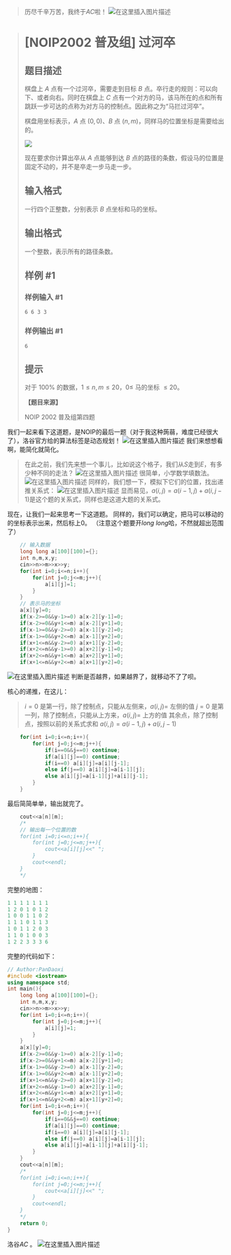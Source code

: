 > 历尽千辛万苦，我终于$AC$啦！
> ![在这里插入图片描述](https://pic.2ge.org/cdn/?url=https://img-blog.csdnimg.cn/d0f998a3a56d45e5bc2dbcb2b04d50dc.png)



> 
> # [NOIP2002 普及组] 过河卒
> 
> ## 题目描述
> 
> 棋盘上 $A$ 点有一个过河卒，需要走到目标 $B$ 点。卒行走的规则：可以向下、或者向右。同时在棋盘上 $C$
> 点有一个对方的马，该马所在的点和所有跳跃一步可达的点称为对方马的控制点。因此称之为“马拦过河卒”。
> 
> 棋盘用坐标表示，$A$ 点 $(0, 0)$、$B$ 点 $(n, m)$，同样马的位置坐标是需要给出的。
> 
> ![](https://pic.2ge.org/cdn/?url=https://img-blog.csdnimg.cn/img_convert/6248d7605714f75ae361f034d71afaa5.png)
> 
> 现在要求你计算出卒从 $A$ 点能够到达 $B$ 点的路径的条数，假设马的位置是固定不动的，并不是卒走一步马走一步。
> 
> ## 输入格式
> 
> 一行四个正整数，分别表示 $B$ 点坐标和马的坐标。
> 
> ## 输出格式
> 
> 一个整数，表示所有的路径条数。
> 
> ## 样例 #1
> 
> ### 样例输入 #1
> 
> ```6 6 3 3 ```
> 
> ### 样例输出 #1
> 
> ```6 ```
> 
> ## 提示
> 
> 对于 $100 \%$ 的数据，$1 \le n, m \le 20$，$0 \le$ 马的坐标 $\le 20$。
> 
> **【题目来源】**
> 
> NOIP 2002 普及组第四题

我们一起来看下这道题，是NOIP的最后一题（对于我这种蒟蒻，难度已经很大了），洛谷官方给的算法标签是动态规划！
![在这里插入图片描述](https://pic.2ge.org/cdn/?url=https://img-blog.csdnimg.cn/b712878316f84820b81a8e6af4bfd2ec.png)
我们来想想看啊，能简化就简化。

> 在此之前，我们先来想一个事儿，比如说这个格子，我们从$S$走到$E$，有多少种不同的走法？
> ![在这里插入图片描述](https://pic.2ge.org/cdn/?url=https://img-blog.csdnimg.cn/8b3c177b59cb4584a3c44d643cb33fe3.png)
> 很简单，小学数学填数法。
> ![在这里插入图片描述](https://pic.2ge.org/cdn/?url=https://img-blog.csdnimg.cn/44c95f77526847859e323b1ae39755ee.png)
> 同样的，我们想一下，模拟下它们的位置，找出递推关系式：
> ![在这里插入图片描述](https://pic.2ge.org/cdn/?url=https://img-blog.csdnimg.cn/1fcc766bf63f4edc99b864acb88fac94.png)
> 显而易见，$a(i,j)=a(i-1,j)+a(i,j-1)$是这个题的关系式，同样也是这道大题的关系式。

现在，让我们一起来思考一下这道题。
同样的，我们可以确定，把马可以移动的的坐标表示出来，然后标上0。
（注意这个题要开$long\ long$哈，不然就超出范围了）

```cpp
	// 输入数据
	long long a[100][100]={};
	int n,m,x,y;
	cin>>n>>m>>x>>y;
	for(int i=0;i<=n;i++){
		for(int j=0;j<=m;j++){
			a[i][j]=1;
		}
	}
	// 表示马的坐标
	a[x][y]=0;
	if(x-2>=0&&y-1>=0) a[x-2][y-1]=0;
	if(x-2>=0&&y+1<=m) a[x-2][y+1]=0;
	if(x-1>=0&&y-2>=0) a[x-1][y-2]=0;
	if(x-1>=0&&y+2<=m) a[x-1][y+2]=0;
	if(x+1<=n&&y-2>=0) a[x+1][y-2]=0;
	if(x+2<=n&&y-1>=0) a[x+2][y-1]=0;
	if(x+2<=n&&y+1<=m) a[x+2][y+1]=0;
	if(x+1<=n&&y+2<=m) a[x+1][y+2]=0;
```


![在这里插入图片描述](https://pic.2ge.org/cdn/?url=https://img-blog.csdnimg.cn/2540c72a76454de6a5e87f0df2207d38.png)
判断是否越界，如果越界了，就移动不了了呗。

核心的递推，在这儿：

>  $i=0$ 是第一行，除了控制点，只能从左侧来，$a(i,j)=$ 左侧的值
	$j=0$ 是第一列，除了控制点，只能从上方来，$a(i,j)=$ 上方的值
	其余点，除了控制点，按照以前的关系式求和 $a(i,j)=a(i-1,j)+a(i,j-1)$

```cpp
	for(int i=0;i<=n;i++){
		for(int j=0;j<=m;j++){
			if(i==0&&j==0) continue;
			if(a[i][j]==0) continue;
			if(i==0) a[i][j]=a[i][j-1];
			else if(j==0) a[i][j]=a[i-1][j];
			else a[i][j]=a[i-1][j]+a[i][j-1];
		}
	}
```
最后简简单单，输出就完了。

```cpp
	cout<<a[n][m];
	/*
	// 输出每一个位置的数
	for(int i=0;i<=n;i++){
		for(int j=0;j<=m;j++){
			cout<<a[i][j]<<" ";
		}
		cout<<endl;
	}
	*/
```
完整的地图：

```cpp
1 1 1 1 1 1 1
1 2 0 1 0 1 2
1 0 0 1 1 0 2
1 1 1 0 1 1 3
1 0 1 1 2 0 3
1 1 0 1 0 0 3
1 2 2 3 3 3 6
```
完整的代码如下：

```cpp
// Author:PanDaoxi
#include <iostream>
using namespace std;
int main(){
	long long a[100][100]={};
	int n,m,x,y;
	cin>>n>>m>>x>>y;
	for(int i=0;i<=n;i++){
		for(int j=0;j<=m;j++){
			a[i][j]=1;
		}
	}
	a[x][y]=0;
	if(x-2>=0&&y-1>=0) a[x-2][y-1]=0;
	if(x-2>=0&&y+1<=m) a[x-2][y+1]=0;
	if(x-1>=0&&y-2>=0) a[x-1][y-2]=0;
	if(x-1>=0&&y+2<=m) a[x-1][y+2]=0;
	if(x+1<=n&&y-2>=0) a[x+1][y-2]=0;
	if(x+2<=n&&y-1>=0) a[x+2][y-1]=0;
	if(x+2<=n&&y+1<=m) a[x+2][y+1]=0;
	if(x+1<=n&&y+2<=m) a[x+1][y+2]=0;
	for(int i=0;i<=n;i++){
		for(int j=0;j<=m;j++){
			if(i==0&&j==0) continue;
			if(a[i][j]==0) continue;
			if(i==0) a[i][j]=a[i][j-1];
			else if(j==0) a[i][j]=a[i-1][j];
			else a[i][j]=a[i-1][j]+a[i][j-1];
		}
	}
	cout<<a[n][m];
	/*
	for(int i=0;i<=n;i++){
		for(int j=0;j<=m;j++){
			cout<<a[i][j]<<" ";
		}
		cout<<endl;
	}
	*/
	return 0;
}
```
洛谷$AC$ 。
![在这里插入图片描述](https://pic.2ge.org/cdn/?url=https://img-blog.csdnimg.cn/c97d1a4f443f448faa01cc414a31e319.png)


